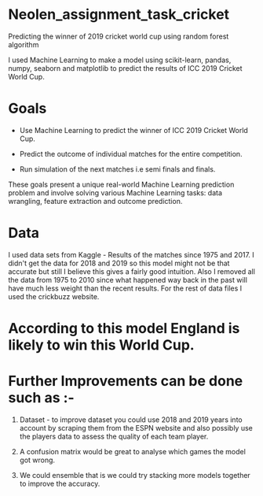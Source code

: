 # Neolen_assignment_task_cricket
Predicting the winner of 2019 cricket world cup using random forest algorithm

I used Machine Learning to make a model using scikit-learn, pandas, numpy, seaborn and matplotlib to predict the results of ICC 2019 Cricket World Cup.

# Goals

* Use Machine Learning to predict the winner of ICC 2019 Cricket World Cup.

* Predict the outcome of individual matches for the entire competition.

* Run simulation of the next matches i.e semi finals and finals.

These goals present a unique real-world Machine Learning prediction problem and involve solving various Machine Learning tasks: data wrangling, feature extraction and outcome prediction.

# Data

I used data sets from Kaggle - Results of the matches since 1975 and 2017. I didn't get the data for 2018 and 2019 so this model might not be that accurate but still I believe this gives a fairly good intuition. Also I removed all the data from 1975 to 2010 since what happened way back in the past will have much less weight than the recent results. For the rest of data files I used the crickbuzz website.

# According to this model England is likely to win this World Cup.

# Further Improvements can be done such as :-

1) Dataset - to improve dataset you could use 2018 and 2019 years into account by scraping them from the ESPN website and also possibly use the players data to assess the quality of each team player.

2) A confusion matrix would be great to analyse which games the model got wrong.

3) We could ensemble that is we could try stacking more models together to improve the accuracy.
